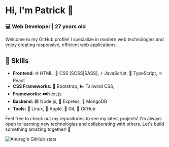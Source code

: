 # Hi, I'm Patrick 👋

### 💻 Web Developer | 27 years old

Welcome to my GitHub profile! I specialize in modern web technologies and enjoy creating responsive, efficient web applications.

## 🚀 Skills

- **Frontend:** 🌐 HTML, 🎨 CSS [SCSS|SASS], ⚡ JavaScript, 🔷 TypeScript, ⚛️ React
- **CSS Frameworks:** 👢 Bootstrap, 🌬️ Tailwind CSS,
- **Frameworks:** ◾️◾Next.js
- **Backend:** 🟩 Node.js, 🚏 Express, 🍃 MongoDB
- **Tools:** 🐧 Linux, 🍏 Apple, 🌱 Git, 🐙 GitHub

Feel free to check out my repositories to see my latest projects! I'm always open to learning new technologies and collaborating with others. Let's build something amazing together! 🚀






![Anurag's GitHub stats](https://github-readme-stats.vercel.app/api?username=PatrickZablocki&theme=midnight-purple)

